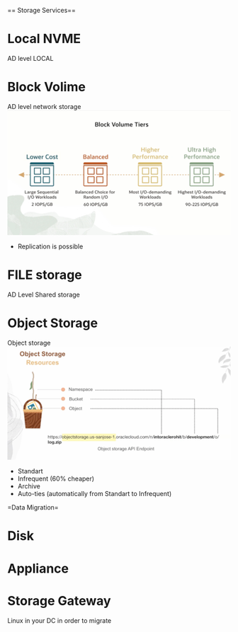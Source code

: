 == Storage Services==

# Local NVME
AD level  LOCAL

# Block Volime
AD level  network storage
![Alt text](image-1.png)
- Replication is possible


# FILE  storage
AD Level Shared storage

# Object Storage
Object storage
![Alt text](image.png)
 - Standart
 - Infrequent (60% cheaper)
 - Archive 
 - Auto-ties (automatically from Standart to Infrequent)

=Data Migration=
# Disk

# Appliance

# Storage  Gateway
Linux in your DC in order  to migrate


